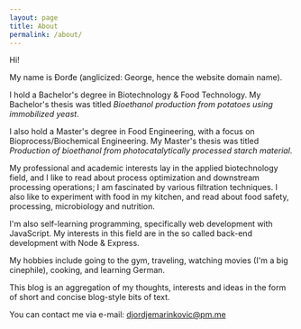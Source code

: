```yaml
---
layout: page
title: About
permalink: /about/
---
```


Hi! 

My name is Đorđe (anglicized: George, hence the website domain name).

I hold a Bachelor's degree in Biotechnology & Food Technology. My Bachelor's thesis was titled _Bioethanol production from potatoes using immobilized yeast_.

I also hold a Master's degree in Food Engineering, with a focus on Bioprocess/Biochemical Engineering. My Master's thesis was titled _Production of bioethanol from photocatalytically processed starch material_.

My professional and academic interests lay in the applied biotechnology field, and I like to read about process optimization and downstream processing operations; I am fascinated by various filtration techniques. I also like to experiment with food in my kitchen, and read about food safety, processing, microbiology and nutrition.

I'm also self-learning programming, specifically web development with JavaScript. My interests in this field are in the so called back-end development with Node & Express.

My hobbies include going to the gym, traveling, watching movies (I'm a big cinephile), cooking, and learning German.

This blog is an aggregation of my thoughts, interests and ideas in the form of short and concise blog-style bits of text.

You can contact me via e-mail: djordjemarinkovic@pm.me
